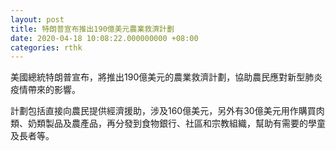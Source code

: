 ```yaml
---
layout: post
title: 特朗普宣布推出190億美元農業救濟計劃
date: 2020-04-18 10:08:22.000000000 +08:00
categories: rthk
---
```


美國總統特朗普宣布，將推出190億美元的農業救濟計劃，協助農民應對新型肺炎疫情帶來的影響。

計劃包括直接向農民提供經濟援助，涉及160億美元，另外有30億美元用作購買肉類、奶類製品及農產品，再分發到食物銀行、社區和宗教組織，幫助有需要的學童及長者等。
